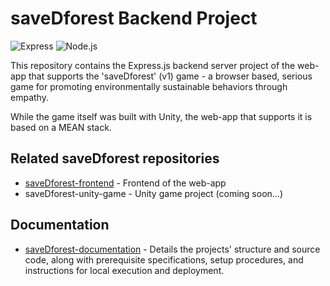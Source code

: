 # saveDforest Backend Project
![Express](https://img.shields.io/badge/Express-000000?style=flat&logo=express&logoColor=white)
![Node.js](https://img.shields.io/badge/Node.js-339933?style=flat&logo=node.js&logoColor=white)


This repository contains the Express.js backend server project of the web-app that supports the 'saveDforest' (v1) game - a browser based, serious game for promoting environmentally sustainable behaviors through empathy. 

While the game itself was built with Unity, the web-app that supports it is based on a MEAN stack.

## Related saveDforest repositories

- [saveDforest-frontend](https://github.com/ricardosantosfc/saveDforest-frontend-public) - Frontend of the web-app
- saveDforest-unity-game - Unity game project (coming soon...)
  
## Documentation

- [saveDforest-documentation](https://ricardosantosfc.github.io/saveDforest-documentation/savedforest_documentation.pdf) - Details the projects' structure and source code, along with prerequisite specifications, setup procedures, and instructions for local execution and deployment.
 
